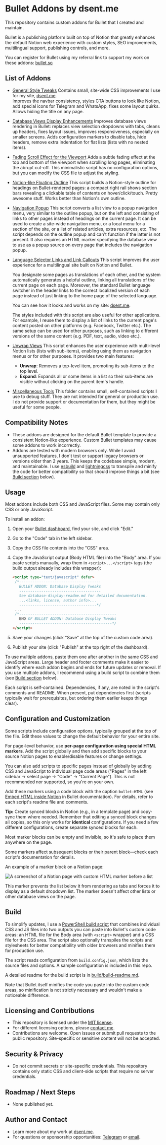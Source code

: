 # Bullet Addons by dsent.me

This repository contains custom addons for Bullet that I created and maintain.

Bullet is a publishing platform built on top of Notion that greatly enhances the default Notion web experience
with custom styles, SEO improvements, multilingual support, publishing controls, and more.

You can register for Bullet using my referral link to support my work on these addons: [bullet.so](https://bullet.so/?ref=dsent)

## List of Addons

- [General Style Tweaks](src/style-tweaks/style-tweaks-readme.md)
  Contains small, site-wide CSS improvements I use for my site, [dsent.me](https://dsent.me).  
  Improves the navbar consistency, styles CTA buttons to look like Notion, add special icons for Telegram and WhatsApp,
  fixes some layout quirks. Allows hiding the title on any page.
- [Database Views Display Enhancements](src/database-display/database-display-readme.md)
  Improves database views rendering in Bullet: replaces view selection dropdowns with tabs, cleans up headers,
  fixes layout issues, improves responsiveness, especially on smaller screens.
  Adds configuration markers to disable tabs, hide headers, remove extra indentation for flat lists
  (lists with no nested items).
- [Fading Scroll Effect for the Viewport](src/fading-scroll/)
  Adds a subtle fading effect at the top and bottom of the viewport when scrolling long pages, eliminating the abrupt cut-off.
  This minimalistic script has no configuration options, but you can modify the CSS file to adjust the styling.
- [Notion-like Floating Outline](src/outline-popup/outline-popup-readme.md)
  This script builds a Notion-style outline for headings on Bullet-rendered pages: a compact right rail shows section bars
  revealing a clickable table of contents on hover/click/touch. Pretty awesome stuff. Works better than Notion's own outline.
- [Navigation Popup](src/navigation-popup/navigation-popup-readme.md)
  This script converts a list view to a popup navigation menu, very similar to the outline popup, but on the left and
  consisting of links to other pages instead of headings on the current page. It can be used to create a site-wide
  navigation menu, or a local menu for a section of the site, or a list of related articles, extra resources, etc.
  The script depends on the outline popup and can't function if the latter is not present. It also requires an HTML marker
  specifying the database view to use as a popup source on every page that includes the navigation popup.
- [Language Selector Links and Link Callouts](src/lang-link/lang-link-readme.md)
  This script improves the user experience for a multilingual site built on Notion and Bullet.

  You designate some pages as translations of each other, and the system automatically generates a helpful outline,
  linking all translations of the current page on each page. Moreover, the standard Bullet language switcher in the
  header links to the correct localized version of each page instead of just linking to the home page of
  the selected language.

  You can see how it looks and works on my site: [dsent.me](https://dsent.me).

  The styles included with this script are also useful for other applications. For example, I reuse them to display
  a list of links to the current page's content posted on other platforms (e.g. Facebook, Twitter etc.). The same
  setup can be used for other purposes, such as linking to different versions of the same content
  (e.g. PDF, text, audio, video etc.).
- [Unwrap Views](src/unwrap-views/unwrap-views-readme.md)
  This script enhances the user experience with multi-level Notion lists (lists with sub-items), enabling using
  them as navigation menus or for other purposes. It provides two main features:
  - **Unwrap**: Removes a top-level item, promoting its sub-items to the top level.
  - **Expand**: Expands all or some items in a list so their sub-items are visible without clicking
    on the parent item's handle.
- [Miscellaneous Tools](src/tools/)
  This folder contains small, self-contained scripts I use to debug stuff. They are not intended for general
  or production use. I do not provide support or documentation for them, but they might be useful for some people.

## Compatibility Notes

- These addons are designed for the default Bullet template to provide a consistent Notion-like experience.
  Custom Bullet templates may cause some addons to work incorrectly.
- Addons are tested with modern browsers only. While I avoid unsupported features, I don't test or support
  legacy browsers or versions older than 2 years. This keeps the codebase simple, modern, and maintainable.
  I use [esbuild](https://esbuild.github.io/) and [lightningcss](https://lightningcss.com/) to transpile and
  minify the code for better compatibility so that should improve things a bit (see [Build section](#build) below).

## Usage

Most addons include both CSS and JavaScript files. Some may contain only CSS or only JavaScript.

To install an addon:

1. Open your [Bullet dashboard](https://app.bullet.so/dashboard), find your site, and click "Edit."
2. Go to the "Code" tab in the left sidebar.
3. Copy the CSS file contents into the "CSS" area.
4. Copy the JavaScript output (Body HTML file) into the "Body" area. If you paste scripts manually, wrap them
   in `<script>...</script>` tags (the build output already includes this wrapper):

   ```html
   <script type="text/javascript" defer>
    /*-------------------------------------
      BULLET ADDON: Database Display Tweaks
      -------------------------------------
      See database-display-readme.md for detailed documentation.
      ...<links, license, author info>...
      -----------------------------------*/
    ...
    /*--------------------------------------------
      END OF BULLET ADDON: Database Display Tweaks
      ------------------------------------------*/
   </script>
   ```

5. Save your changes (click "Save" at the top of the custom code area).
6. Publish your site (click "Publish" at the top right of the dashboard).

To use multiple addons, paste them one after another in the same CSS and JavaScript areas. Large header and footer comments
make it easier to identify where each addon begins and ends for future updates or removal. If you use multiple addons,
I recommend using a build script to combine them (see [Build section](#build) below).

Each script is self-contained. Dependencies, if any, are noted in the script's comments and README. When present, put
dependencies first (scripts typically wait for prerequisites, but ordering them earlier keeps things clear).

## Configuration and Customization

Some scripts include configuration options, typically grouped at the top of the file. Edit these values
to change the default behavior for your entire site.

For page-level behavior, use **per-page configuration using special HTML markers**.
Add the script globally and then add specific blocks to your source Notion pages
to enable/disable features or change settings.

You can also add scripts to specific pages instead of globally by adding CSS and JavaScript to individual
page code areas ("Pages" in the left sidebar → select page → "Code" → "Current Page"). This is not recommended nor supported, so you're on your own.

Add these markers using a code block with the caption `bullet:HTML`
(see [Embed HTML inside Notion](https://bullet.so/docs/embed-html-inside-notion/) in Bullet documentation).
For details, refer to each script's readme file and comments.

**Tip:** Create synced blocks in Notion (e.g., in a template page) and copy-sync them where needed.
Remember that editing a synced block changes all copies, so this only works for **identical** configurations.
If you need a few different configurations, create separate synced blocks for each.

Most marker blocks can be empty and invisible, so it's safe to place them anywhere on the page.

Some markers affect subsequent blocks or their parent block—check each script's documentation for details.

An example of a marker block on a Notion page:

![A screenshot of a Notion page with custom HTML marker before a list](img/sample-html-marker.png)

This marker prevents the list below it from rendering as tabs and forces it to display as a default dropdown list.
The marker doesn't affect other lists or other database views on the page.

## Build

To simplify updates, I use a [PowerShell build script](build/) that combines individual CSS and JS files into
two outputs you can paste into Bullet's custom code areas: an HTML file for the Body area (with `<script>` wrapper)
and a CSS file for the CSS area. The script also optionally transpiles the scripts and stylesheets for better
compatibility with older browsers and minifies them for production use.

The script reads configuration from `build.config.json`, which lists the source files and options. A sample
configuration is included in this repo.

A detailed readme for the build script is in [build/build-readme.md](build/build-readme.md).

Note that Bullet itself minifies the code you paste into the custom code areas, so minification is not strictly necessary
and wouldn't make a noticeable difference.

## Licensing and Contributions

- This repository is licensed under the [MIT license](LICENSE).
- For different licensing options, please [contact me](#author-and-contact).
- Contributions are welcome. Open issues or submit pull requests to the public repository. Site-specific
  or sensitive content will not be accepted.

## Security & Privacy

- Do not commit secrets or site-specific credentials. This repository contains only static CSS and client-side
  scripts that require no server credentials.

## Roadmap / Next Steps

- None published yet.

## Author and Contact

- Learn more about my work at [dsent.me](https://dsent.me).
- For questions or sponsorship opportunities: [Telegram](https://t.me/dsent_zen) or [email](mailto:info@dsent.me).

